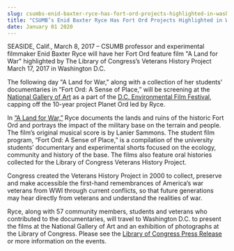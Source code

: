 ```yaml
---
slug: csumbs-enid-baxter-ryce-has-fort-ord-projects-highlighted-in-washington-dc-
title: "CSUMB’s Enid Baxter Ryce Has Fort Ord Projects Highlighted in Washington D.C. "
date: January 01 2020
---
```


<p>SEASIDE, Calif., March 8, 2017 – CSUMB professor and experimental filmmaker Enid Baxter Ryce will have her Fort Ord feature film "A Land for War" highlighted by The Library of Congress’s Veterans History Project March 17, 2017 in Washington D.C.</p><p>The following day "A Land for War," along with a collection of her students' documentaries in “Fort Ord: A Sense of Place,” will be screening at the <a href="http://www.nga.gov/content/ngaweb/calendar/film&#45;programs/winter17/fort&#45;ord.html">National Gallery of Art</a> as a part of the <a href="http://dceff.org/film/a&#45;land&#45;for&#45;war/">D.C. Environmental Film Festival</a>, capping off the 10&#45;year project Planet Ord led by Ryce.
</p><p>In <a href="https://vimeo.com/188227984">“A Land for War,”</a> Ryce documents the lands and ruins of the historic Fort Ord and portrays the impact of the military base on the terrain and people. The film’s original musical score is by Lanier Sammons. The student film program, “Fort Ord: A Sense of Place,” is a compilation of the university students’ documentary and experimental shorts focused on the ecology, community and history of the base. The films also feature oral histories collected for the Library of Congress Veterans History Project.
</p><p>Congress created the Veterans History Project in 2000 to collect, preserve and make accessible the first&#45;hand remembrances of America’s war veterans from WWI through current conflicts, so that future generations may hear directly from veterans and understand the realities of war.
</p><p>Ryce, along with 57 community members, students and veterans who contributed to the documentaries, will travel to Washington D.C. to present the films at the National Gallery of Art and an exhibition of photographs at the Library of Congress. Please see the <a href="https://www.loc.gov/item/prn&#45;17&#45;023/special&#45;display&#45;on&#45;fort&#45;ord&#45;at&#45;library&#45;march&#45;17/2017&#45;03&#45;06/">Library of Congress Press Release</a> or more information on the events.
</p>
